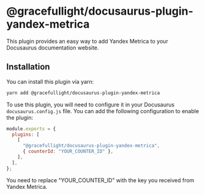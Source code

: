 # @gracefullight/docusaurus-plugin-yandex-metrica

This plugin provides an easy way to add Yandex Metrica to your Docusaurus documentation website.

## Installation

You can install this plugin via yarn:

```bash
yarn add @gracefullight/docusaurus-plugin-yandex-metrica
```

To use this plugin, you will need to configure it in your Docusaurus `docusaurus.config.js` file. You can add the following configuration to enable the plugin:

```js
module.exports = {
  plugins: [
    [
      "@gracefullight/docusaurus-plugin-yandex-metrica",
      { counterId: "YOUR_COUNTER_ID" },
    ],
  ],
};
```

You need to replace "YOUR_COUNTER_ID" with the key you received from Yandex Metrica.
